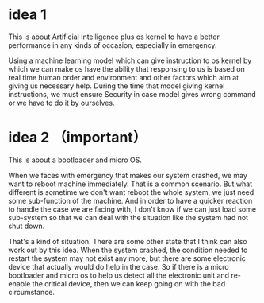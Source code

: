 
# idea 1

This is about Artificial Intelligence plus os kernel to have a better performance in any kinds of occasion, especially in emergency.

Using a machine learning model which can give instruction to os kernel by which we can make os have the ability that responsing to us is based on real time human order and environment and other factors which aim at giving us necessary help. During the time that model  giving kernel instructions, we must ensure Security in case model gives wrong command or we have to do it by ourselves.


# idea 2 （important）

This is about a bootloader and micro OS.

When we faces with emergency that makes our system crashed, we may want to reboot machine immediately. That is a common scenario. But what different is sometime we don't want reboot the whole system, we just need some sub-function of the machine. And in order to have a quicker reaction to handle the case we are facing with, I don't know if we can just load some sub-system so that we can deal with the situation like the system had not shut down. 

That's a kind of situation. There are some other state that I think can also work out by this idea. When the system crashed, the condition needed to restart the system may not exist any more, but there are some electronic device that actually would do help in the case. So if there is a micro bootloader and micro os to help us detect all the electronic unit and re-enable the critical device, then we can keep going on with the bad circumstance.

